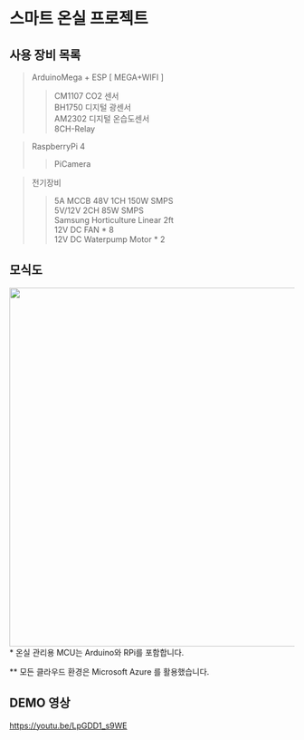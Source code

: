 # 스마트 온실 프로젝트

## 사용 장비 목록  

> ArduinoMega + ESP [ MEGA+WIFI ]  
>> CM1107 CO2 센서  
>> BH1750 디지털 광센서  
>> AM2302 디지털 온습도센서  
>> 8CH-Relay  
  
  
  
>RaspberryPi 4  
>>PiCamera  
  
  
  
>전기장비  
>> 5A MCCB
>> 48V 1CH 150W SMPS  
>> 5V/12V 2CH 85W SMPS  
>> Samsung Horticulture Linear 2ft  
>> 12V DC FAN * 8  
>> 12V DC Waterpump Motor * 2  

## 모식도
 
<img width="633" src="https://github.com/yjh96/Greenhouse/blob/master/image/%EB%84%A4%ED%8A%B8%EC%9B%8C%ED%81%AC%EB%AA%A8%EC%8B%9D%EB%8F%84.png">
* 온실 관리용 MCU는 Arduino와 RPi를 포함합니다.  
  
** 모든 클라우드 환경은 Microsoft Azure 를 활용했습니다.


## DEMO 영상

https://youtu.be/LpGDD1_s9WE
